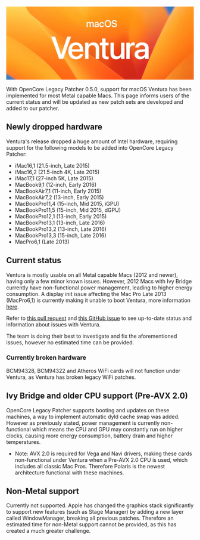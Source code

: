 ![](../images/ventura.png)

With OpenCore Legacy Patcher 0.5.0, support for macOS Ventura has been implemented for most Metal capable Macs. This page informs users of the current status and will be updated as new patch sets are developed and added to our patcher.

## Newly dropped hardware

Ventura's release dropped a huge amount of Intel hardware, requiring support for the following models to be added into OpenCore Legacy Patcher:

* iMac16,1 (21.5-inch, Late 2015)
* iMac16,2 (21.5-inch 4K, Late 2015)
* iMac17,1 (27-inch 5K, Late 2015)
* MacBook9,1 (12-inch, Early 2016)
* MacBookAir7,1 (11-inch, Early 2015)
* MacBookAir7,2 (13-inch, Early 2015)
* MacBookPro11,4 (15-inch, Mid 2015, iGPU)
* MacBookPro11,5 (15-inch, Mid 2015, dGPU)
* MacBookPro12,1 (13-inch, Early 2015)
* MacBookPro13,1 (13-inch, Late 2016)
* MacBookPro13,2 (13-inch, Late 2016)
* MacBookPro13,3 (15-inch, Late 2016)
* MacPro6,1 (Late 2013)

## Current status

Ventura is mostly usable on all Metal capable Macs (2012 and newer), having only a few minor known issues. However, 2012 Macs with Ivy Bridge currently have non-functional power management, leading to higher energy consumption. A display init issue affecting the Mac Pro Late 2013 (MacPro6,1) is currently making it unable to boot Ventura, more information [here](https://github.com/acidanthera/bugtracker/issues/2126).

Refer to [this pull request](https://github.com/dortania/OpenCore-Legacy-Patcher/pull/999) and [this GitHub issue](https://github.com/dortania/OpenCore-Legacy-Patcher/issues/1008#issue-1400530902) to see up-to-date status and information about issues with Ventura. 

The team is doing their best to investigate and fix the aforementioned issues, however no estimated time can be provided.


### Currently broken hardware

BCM94328, BCM94322 and Atheros WiFi cards will not function under Ventura, as Ventura has broken legacy WiFi patches.

## Ivy Bridge and older CPU support (Pre-AVX 2.0)

OpenCore Legacy Patcher supports booting and updates on these machines, a way to implement automatic dyld cache swap was added. However as previously stated, power management is currently non-functional which means the CPU and GPU may constantly run on higher clocks, causing more energy consumption, battery drain and higher temperatures.

* Note: AVX 2.0 is required for Vega and Navi drivers, making these cards non-functional under Ventura when a Pre-AVX 2.0 CPU is used, which includes all classic Mac Pros. Therefore Polaris is the newest architecture functional with these machines.

## Non-Metal support

Currently not supported. Apple has changed the graphics stack significantly to support new features (such as Stage Manager) by adding a new layer called WindowManager, breaking all previous patches. 
Therefore an estimated time for non-Metal support cannot be provided, as this has created a much greater challenge. 

